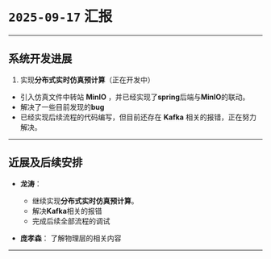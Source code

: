 # `2025-09-17` 汇报

---

## 系统开发进展

1. 实现**分布式实时仿真预计算**（正在开发中）
  * 引入仿真文件中转站 **MinIO** ，并已经实现了**spring**后端与**MinIO**的联动。
  * 解决了一些目前发现的**bug**
  * 已经实现后续流程的代码编写，但目前还存在 **Kafka** 相关的报错，正在努力解决。

---

## 近展及后续安排

- **龙涛**：  
  * 继续实现**分布式实时仿真预计算**。
  * 解决**Kafka**相关的报错
  * 完成后续全部流程的调试



- **庞孝森**：
  了解物理层的相关内容  



---